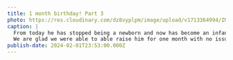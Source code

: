 ```yaml
---
title: 1 month birthday! Part 3
photo: https://res.cloudinary.com/dz8vyplpm/image/upload/v1713364994/IMG_8692_gc3jgh.jpg
caption: |
  From today he has stopped being a newborn and now has become an infant!
  We are glad we were able to able raise him for one month with no issues.
publish-date: 2024-02-01T23:53:00.000Z
---
```


